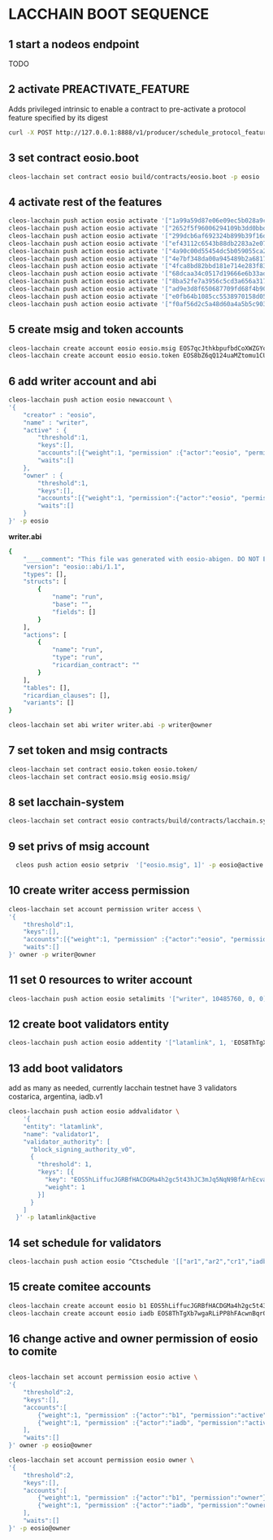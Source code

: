 # LACCHAIN BOOT SEQUENCE 

## 1 start a nodeos endpoint
TODO 

## 2 activate  PREACTIVATE_FEATURE 
Adds privileged intrinsic to enable a contract to pre-activate a protocol feature specified by its digest

```bash
curl -X POST http://127.0.0.1:8888/v1/producer/schedule_protocol_feature_activations -d '{"protocol    _features_to_activate": ["0ec7e080177b2c02b278d5088611686b49d739925a92d9bfcacd7fc6b74053bd"]}'
```
## 3 set contract eosio.boot

```bash
cleos-lacchain set contract eosio build/contracts/eosio.boot -p eosio
```

## 4 activate rest of the features

```bash
cleos-lacchain push action eosio activate '["1a99a59d87e06e09ec5b028a9cbb7749b4a5ad8819004365d02dc4379a8b7241"]' -p eosio
cleos-lacchain push action eosio activate '["2652f5f96006294109b3dd0bbde63693f55324af452b799ee137a81a905eed25"]' -p eosio
cleos-lacchain push action eosio activate '["299dcb6af692324b899b39f16d5a530a33062804e41f09dc97e9f156b4476707"]' -p eosio
cleos-lacchain push action eosio activate '["ef43112c6543b88db2283a2e077278c315ae2c84719a8b25f25cc88565fbea99"]' -p eosio
cleos-lacchain push action eosio activate '["4a90c00d55454dc5b059055ca213579c6ea856967712a56017487886a4d4cc0f"]' -p eosio
cleos-lacchain push action eosio activate '["4e7bf348da00a945489b2a681749eb56f5de00b900014e137ddae39f48f69d67"]' -p eosio
cleos-lacchain push action eosio activate '["4fca8bd82bbd181e714e283f83e1b45d95ca5af40fb89ad3977b653c448f78c2"]' -p eosio
cleos-lacchain push action eosio activate '["68dcaa34c0517d19666e6b33add67351d8c5f69e999ca1e37931bc410a297428"]' -p eosio
cleos-lacchain push action eosio activate '["8ba52fe7a3956c5cd3a656a3174b931d3bb2abb45578befc59f283ecd816a405"]' -p eosio
cleos-lacchain push action eosio activate '["ad9e3d8f650687709fd68f4b90b41f7d825a365b02c23a636cef88ac2ac00c43"]' -p eosio
cleos-lacchain push action eosio activate '["e0fb64b1085cc5538970158d05a009c24e276fb94e1a0bf6a528b48fbc4ff526"]' -p eosio
cleos-lacchain push action eosio activate '["f0af56d2c5a48d60a4a5b5c903edfb7db3a736a94ed589d0b797df33ff9d3e1d"]' -p eosio

```

## 5 create msig and token accounts
```bash
cleos-lacchain create account eosio eosio.msig EOS7qcJthkbpufbdCoXWZGYoQYSSzZgn18YfFJmjMp7atbg1JqpQv
cleos-lacchain create account eosio eosio.token EOS8bZ6qQ124uaMZtomu1CUMPpXyaRVyT8HFQ67DEHnEwaed7f9YM
```

## 6 add writer account and abi

```bash
cleos-lacchain push action eosio newaccount \
'{
    "creator" : "eosio",
    "name" : "writer",
    "active" : {
        "threshold":1,
        "keys":[],
        "accounts":[{"weight":1, "permission" :{"actor":"eosio", "permission":"active"}}],
        "waits":[]
    },
    "owner" : {
        "threshold":1,
        "keys":[],
        "accounts":[{"weight":1, "permission":{"actor":"eosio", "permission":"active"}}],
        "waits":[]
    }
}' -p eosio

```

**writer.abi**

```bash
{
    "____comment": "This file was generated with eosio-abigen. DO NOT EDIT ",
    "version": "eosio::abi/1.1",
    "types": [],
    "structs": [
        {
            "name": "run",
            "base": "",
            "fields": []
        }
    ],
    "actions": [
        {
            "name": "run",
            "type": "run",
            "ricardian_contract": ""
        }
    ],
    "tables": [],
    "ricardian_clauses": [],
    "variants": []
}
```

```bash
cleos-lacchain set abi writer writer.abi -p writer@owner

```

## 7 set token and msig contracts
```bash
cleos-lacchain set contract eosio.token eosio.token/
cleos-lacchain set contract eosio.msig eosio.msig/
```

## 8 set lacchain-system
```bash
cleos-lacchain set contract eosio contracts/build/contracts/lacchain.system -p eosio
```

## 9 set privs of msig account
```bash
  cleos push action eosio setpriv  '["eosio.msig", 1]' -p eosio@active

```

## 10 create writer access permission

```bash
cleos-lacchain set account permission writer access \
'{
    "threshold":1,
    "keys":[],
    "accounts":[{"weight":1, "permission" :{"actor":"eosio", "permission":"active"}}],
    "waits":[]
}' owner -p writer@owner
```

## 11 set 0 resources to writer account
```bash
cleos-lacchain push action eosio setalimits '["writer", 10485760, 0, 0]' -p eosio
```

## 12 create boot validators entity
```bash
cleos-lacchain push action eosio addentity '["latamlink", 1, 'EOS8ThTgXb7wgaRLiPP8hFAcwnBqrQCYgb1kTf9Jk7K933ELGifXg']' -p eosio@active
```
## 13 add boot validators

add as many as needed, currently lacchain testnet have 3 validators costarica, argentina, iadb.v1
```bash
cleos-lacchain push action eosio addvalidator \
    '{
    "entity": "latamlink",
    "name": "validator1",
    "validator_authority": [
      "block_signing_authority_v0",
      {
        "threshold": 1,
        "keys": [{
          "key": "EOS5hLiffucJGRBfHACDGMa4h2gc5t43hJC3mJq5NqN9BfArhEcva",
          "weight": 1
        }]
      }
    ]
  }' -p latamlink@active
```

## 14 set schedule for validators
```bash
cleos-lacchain push action eosio ^Ctschedule '[["ar1","ar2","cr1","iadb.v1"]]' -p eosio
```

## 15 create comitee accounts
```bash
cleos-lacchain create account eosio b1 EOS5hLiffucJGRBfHACDGMa4h2gc5t43hJC3mJq5NqN9BfArhEcva
cleos-lacchain create account eosio iadb EOS8ThTgXb7wgaRLiPP8hFAcwnBqrQCYgb1kTf9Jk7K933ELGifXg
```

## 16 change active and owner permission of eosio to comite
```bash

cleos-lacchain set account permission eosio active \
'{
    "threshold":2,
    "keys":[],
    "accounts":[
        {"weight":1, "permission" :{"actor":"b1", "permission":"active"}},
        {"weight":1, "permission" :{"actor":"iadb", "permission":"active"}}
    ],
    "waits":[]
}' owner -p eosio@owner

```

```bash
cleos-lacchain set account permission eosio owner \
'{
    "threshold":2,
    "keys":[],
    "accounts":[
        {"weight":1, "permission" :{"actor":"b1", "permission":"owner"}},
        {"weight":1, "permission" :{"actor":"iadb", "permission":"owner"}}
    ],
    "waits":[]
}' -p eosio@owner

```

